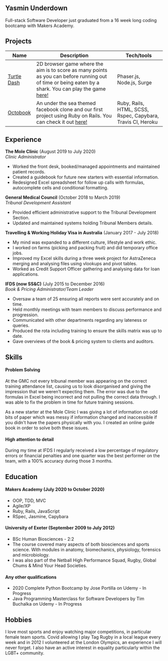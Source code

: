 ## Yasmin Underdown

Full-stack Software Developer just graduated from a 16 week long coding bootcamp with Makers Academy. 

## Projects

| Name                | Description        | Tech/tools        |
| --------------------| ------------------ | ----------------- |
| <a href="https://github.com/yu2491/turtle-dash" rel="nofollow">Turtle Dash</a> | 2D browser game where the aim is to score as many points as you can before running out of time or being eaten by a shark. You can play the game <a href="http://turtle-dash.surge.sh/" rel="nofollow">here!</a> | Phaser.js, Node.js, Surge |
| <a href="https://github.com/yu2491/acebook-rails-quadropus" rel="nofollow">Octobook</a> |  An under the sea themed facebook clone and our first project using Ruby on Rails. You can check it out <a href="https://octobook-team.herokuapp.com/" rel="nofollow">here!</a>  | Ruby, Rails, HTML, SCSS, Rspec, Capybara, Travis CI, Heroku |

## Experience

**The Mole Clinic** (August 2019 to July 2020)  
_Clinic Administrator_
- Worked the front desk, booked/managed appointments and maintained patient records.
- Created a guidebook for future new starters with essential information.
- Redesigned Excel spreadsheet for follow up calls with formulas, autocomplete cells and conditional formatting.

**General Medical Council** (October 2018 to March 2019)  
_Tribunal Development Assistant_
- Provided efficient administrative support to the Tribunal Development Section.
- Updated and maintained systems holding Tribunal Members details.

**Travelling & Working Holiday Visa in Australia** (January 2017 - July 2018)
- My mind was expanded to a different culture, lifestyle and work ethic.
- I worked on farms (picking and packing fruit) and did temporary office jobs.
- Improved my Excel skills during a three week project for AstraZeneca merging and analysing files using vlookups and pivot tables.
- Worked as Credit Support Officer gathering and analysing data for loan applications.

**IFDS (now SS&C)** (July 2015 to December 2016)  
_Book & Pricing Administrator/Team Leader_
- Oversaw a team of 25 ensuring all reports were sent accurately and on time.
- Held monthly meetings with team members to discuss performance and progression.
- Communicated with other departments regarding any lateness or queries.
- Produced the rota including training to ensure the skills matrix was up to date.
- Gave overviews of the book & pricing system to clients and auditors.


## Skills

#### Problem Solving
At the GMC not every tribunal member was appearing on the correct training attendance list, causing us to look disorganised and giving the impression that we weren’t expecting them. The error was due to the formulas in Excel being incorrect and not pulling the correct data through. I was able to fix the problem in time for future training sessions.

As a new starter at the Mole Clinic I was giving a lot of information on odd bits of paper which was messy if information changed and inaccessible if you didn't have the papers physically with you. I created an online guide book in order to solve both these issues.

#### High attention to detail
During my time at IFDS I regularly received a low percentage of regulatory errors or financial penalties and one quarter was the best performer on the team, with a 100% accuracy during those 3 months.

## Education

#### Makers Academy (July 2020 to October 2020)

- OOP, TDD, MVC
- Agile/XP
- Ruby, Rails, JavaScript
- RSpec, Jasmine, Capybara

#### University of Exeter (September 2009 to July 2012)

- BSc Human Biosciences - 2:2
- The course covered many aspects of both biosciences and sports science. With modules in
anatomy, biomechanics, physiology, forensics and microbiology.
- I was also part of the Netball High Performance Squad, Rugby, Global Chums & Mind Your Head Societies.

#### Any other qualifications

- 2020 Complete Python Bootcamp by Jose Portilla on Udemy - In Progress
- Java Programming Masterclass for Software Developers by Tim Buchalka on Udemy - In Progress

## Hobbies

I love most sports and enjoy watching major competitions, in particular female team sports. Covid allowing I play Tag Rugby in a local league every week and in 2012 I volunteered at the London Olympics, an experience I will never forget. I also have an active interest in equality particularly within the LGBT+
community.
